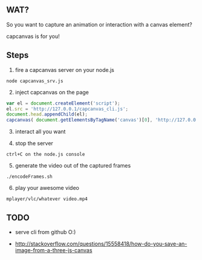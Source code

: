 ## WAT?

So you want to capture an animation or interaction with a canvas element?

capcanvas is for you!



## Steps

1) fire a capcanvas server on your node.js

```
node capcanvas_srv.js
```

2) inject capcanvas on the page

```javascript
var el = document.createElement('script');
el.src = 'http://127.0.0.1/capcanvas_cli.js';
document.head.appendChild(el);
capcanvas( document.getElementsByTagName('canvas')[0], 'http://127.0.0.1:9999/', 5);
```

3) interact all you want

4) stop the server

```
ctrl+C on the node.js console
```

5) generate the video out of the captured frames

```
./encodeFrames.sh
```

6) play your awesome video

```
mplayer/vlc/whatever video.mp4
```


## TODO

* serve cli from github O:)

* http://stackoverflow.com/questions/15558418/how-do-you-save-an-image-from-a-three-js-canvas
